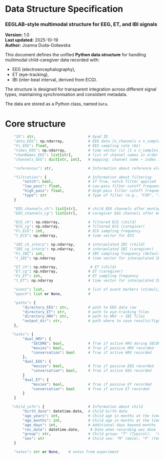 # Data Structure Specification  
### EEGLAB-style multimodal structure for EEG, ET, and IBI signals

**Version:** 1.0  
**Last updated:** 2025-10-19  
**Author:** Joanna Duda-Goławska


This document defines the unified **Python data structure** for handling multimodal child-caregiver data recorded with:
- EEG (electroencephalography),
- ET (eye-tracking),
- IBI (inter-beat interval, derived from ECG).

The structure is designed for transparent integration across different signal types, maintaining synchronisation and consistent metadata.

The data are stored as a Python class, named `Data`.

# Core structure

```python
    "ID": str,                        # Dyad ID
    "data_EEG": np.ndarray,           # EEG data [n_channels x n_samples]
    "Fs_EEG": float,                  # EEG sampling rate (Hz)
    "times_EEG": np.ndarray,          # time vector (s) [1 x n_samples]
    "chanNames_EEG": list[str],       # list of channel names in order
    "channels_EEG": dict[str, int],   # mapping: channel name → index in "data"

    "references": str,                # Information about reference electrodes or common average

    "filtration": {                   # Information about filtering
        "notch": bool,                # If True, notch filter applied
        "low_pass": float,            # Low-pass filter cutoff frequency (Hz)
        "high_pass": float,           # High-pass filter cutoff frequency (Hz)
        "type": str                   # Type of filter (e.g., "FIR", "IIR")
    }

    "EEG_channels_ch": list[str],     # child EEG channels after montage
    "EEG_channels_cg": list[str],     # caregiver EEG channels after montage

    "ECG_ch": np.ndarray,             # filtered ECG (child)
    "ECG_cg": np.ndarray,             # filtered ECG (caregiver)
    "Fs_ECG": int,                    # ECG sampling frequency
    "t_ECG": np.ndarray,              # time vector for ECG

    "IBI_ch_interp": np.ndarray,      # interpolated IBI (child)
    "IBI_cg_interp": np.ndarray,      # interpolated IBI (caregiver)
    "Fs_IBI": int,                    # IBI sampling frequency (default: 4 Hz)
    "t_IBI": np.ndarray               # time vector for interpolated IBI

    "ET_ch": np.ndarray,               # ET (child)
    "ET_cg": np.ndarray,              # ET (caregiver)
    "Fs_ET": int,                     # ET sampling frequency 
    "t_ET": np.ndarray                # time vector for interpolated IBI

    "event": list,                    # list of event markers (stimuli, triggers, etc.) 
    "epoch": list or None,            # 

    "paths": {
        "directory_EEG": str,         # path to EEG data raw
        "directory_ET": str,          # path to eye-tracking files
        "directory_HRV": str,         # path to HRV -> IBI files
        "output_dir": str,            # path where to save results/figures
    },

   "tasks": {
        "dual_HRV": {
            "SECORE": bool,           # True if active HRV during SECORE was recorded
            "movies": bool,           # True if passive HRV recorded
            "conversation": bool      # True if active HRV recorded
        },
        "dual_EEG": {
            "movies": bool,           # True if passive EEG recorded
            "conversation": bool,     # True if active EEG recorded
        }
        "dual_ET": {
            "movies": bool,           # True if passive ET recorded
            "conversation": bool      # True if active ET recorded
        }
    }

   "child_info": {                    # Information about child
        "birth_date": datetime.date,  # Child birth date
        "age_years": int,             # Child age in months at the time of recording
        "age_months": int,            # Child age in months at the time of recording
        "age_days": int,              # Additional days beyond months
        "rec_date": datetime.date,     # Date when recording was done
        "group": str,                 # Child group: "T" (Typical),  "ASD" (Autism Spectrum Disorder), "P" (Premature)
        "sex": str                    # Child sex: "M" (male), "F" (female)
    }

    "notes": str or None,    # notes from experiment


